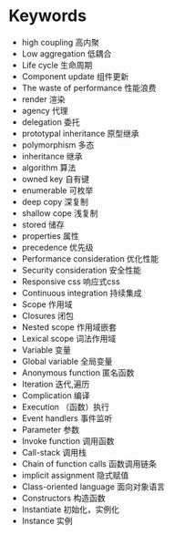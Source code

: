 # Keywords
*  high coupling                              高内聚
*  Low aggregation                            低耦合
*  Life cycle                                 生命周期
*  Component update                           组件更新
*  The waste of performance                   性能浪费
*  render                                      渲染
*  agency                                      代理
*  delegation    委托
*  prototypal inheritance    原型继承
*  polymorphism    多态
*  inheritance    继承
*  algorithm    算法
*  owned key    自有键
*  enumerable    可枚举
*  deep copy    深复制
*  shallow cope    浅复制
*  stored    储存
*  properties    属性
*  precedence    优先级
*  Performance consideration            优化性能
*  Security consideration                安全性能
*  Responsive css                      响应式css
*  Continuous integration               持续集成
*  Scope                              作用域
*  Closures                             闭包
*  Nested scope                       作用域嵌套
*  Lexical scope                       词法作用域 
*  Variable                             变量
*  Global variable                      全局变量
*  Anonymous function                 匿名函数
*  Iteration                             迭代,遍历  
*  Complication                        编译
*  Execution                           （函数）执行
*  Event handlers                      事件监听
*  Parameter                          参数
*  Invoke function                     调用函数
*  Call-stack                           调用栈
*  Chain of function calls               函数调用链条
*  implicit assignment                  隐式赋值
*  Class-oriented language               面向对象语言
*  Constructors                        构造函数
*  Instantiate                            初始化，实例化
*  Instance                              实例
